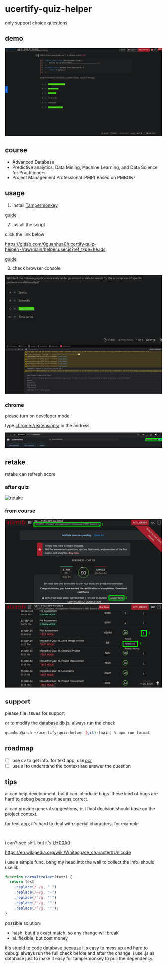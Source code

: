 # ucertify-quiz-helper
only support choice questions

## demo
![demo](./pic/demo.png)

## course
- Advanced Database
- Predictive analytics: Data Mining, Machine Learning, and Data Science for Practitioners
- Project Management Professional (PMP) Based on PMBOK7

## usage
1. install [Tampermonkey](https://www.tampermonkey.net/)

[guide](https://www.tampermonkey.net/faq.php?locale=en#Q100)

2. install the script

click the link below

https://gitlab.com/0guanhua0/ucertify-quiz-helper/-/raw/main/helper.user.js?ref_type=heads

[guide](https://www.tampermonkey.net/faq.php?locale=en#Q102)

3. check browser console

![console](./pic/console.png)

### chrome
please turn on developer mode

type [chrome://extensions/](chrome://extensions/) in the address

![chrome](./pic/chrome.png)

## retake
retake can refresh score

### after quiz
![retake](./pic/retake.png)

### from course
![retake](./pic/retake-0.png)
![retake](./pic/retake-1.png)

## support
please file issues for support

or to modify the database db.js, always run the check
```sh
guanhua@arch ~/ucertify-quiz-helper (git)-[main] % npm run format
```

## roadmap
- [ ] use cv to get info. for text app, use [ocr](https://en.wikipedia.org/wiki/Optical_character_recognition)
- [ ] use ai to understand the context and answer the question

## tips
ai can help development, but it can introduce bugs. these kind of bugs are hard to debug because it seems correct.

ai can provide general suggestions, but final decision should base on the project context.

for text app, it's hard to deal with special characters. for example
```
 
```

i can't see shit. but it's [U+00A0](https://www.compart.com/en/unicode/U+00A0)

https://en.wikipedia.org/wiki/Whitespace_character#Unicode

i use a simple func. bang my head into the wall to collect the info. should use lib
```javascript
function normalizeText(text) {
  return text
    .replace(/ /g, " ")
    .replace(/–/g, "-")
    .replace(/’/g, "'")
    .replace(/“/g, '"')
    .replace(/”/g, '"');
}
```

possible solution:
- hash. but it's exact match, so any change will break
- ai. flexible, but cost money

it's stupid to code database because it's easy to mess up and hard to debug. always run the full check before and after the change. i use .js as database just to make it easy for tampermonkey to pull the dependency.
